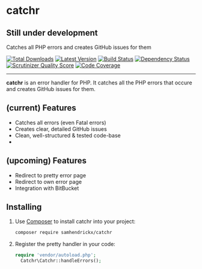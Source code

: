# catchr
## Still under development
Catches all PHP errors and creates GitHub issues for them

[![Total Downloads](https://img.shields.io/packagist/dm/filp/whoops.svg)](https://packagist.org/packages/filp/whoops)
[![Latest Version](http://img.shields.io/packagist/v/filp/whoops.svg)](https://packagist.org/packages/filp/whoops)
[![Build Status](https://travis-ci.org/filp/whoops.svg?branch=master)](https://travis-ci.org/filp/whoops)
[![Dependency Status](https://depending.in/filp/whoops.png)](https://depending.in/filp/whoops)
[![Scrutinizer Quality Score](https://scrutinizer-ci.com/g/filp/whoops/badges/quality-score.png?s=6225c36f2a2dd1fdca11ecc7b10b29105c8c62bd)](https://scrutinizer-ci.com/g/filp/whoops)
[![Code Coverage](https://scrutinizer-ci.com/g/filp/whoops/badges/coverage.png?s=711feb2069144d252d111b211965ffb19a7d09a8)](https://scrutinizer-ci.com/g/filp/whoops)

-----


**catchr** is an error handler for PHP. It catches all the PHP errors that occure and creates GitHub issues for them. 

## (current) Features

- Catches all errors (even Fatal errors)
- Creates clear, detailed GitHub issues
- Clean, well-structured & tested code-base
- 
## (upcoming) Features

- Redirect to pretty error page
- Redirect to own error page
- Integration with BitBucket

## Installing
1. Use [Composer](http://getcomposer.org) to install catchr into your project:

    ```bash
    composer require samhendrickx/catchr
    ```

1. Register the pretty handler in your code:

    ```php
    require 'vendor/autoload.php';
	  Catchr\Catchr::handleErrors();
    ```
